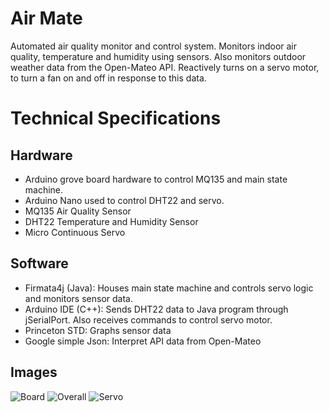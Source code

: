 # Air Mate
Automated air quality monitor and control system. Monitors indoor air quality, temperature and humidity using sensors. Also monitors outdoor weather data from the Open-Mateo API.
Reactively turns on a servo motor, to turn a fan on and off in response to this data.
# Technical Specifications
## Hardware
* Arduino grove board hardware to control MQ135 and main state machine.
* Arduino Nano used to control DHT22 and servo.
* MQ135 Air Quality Sensor
* DHT22 Temperature and Humidity Sensor
* Micro Continuous Servo
## Software
* Firmata4j (Java): Houses main state machine and controls servo logic and monitors sensor data.
* Arduino IDE (C++): Sends DHT22 data to Java program through jSerialPort. Also receives commands to control servo motor.
* Princeton STD: Graphs sensor data
* Google simple Json: Interpret API data from Open-Mateo
## Images
![Board](https://github.com/user-attachments/assets/0253c2ac-74a3-4943-af20-57b29ca865e0)
![Overall](https://github.com/user-attachments/assets/a3419f21-427a-44c7-b1a5-2b401f0f36b2)
![Servo](https://github.com/user-attachments/assets/057b2415-bc35-4e9b-bab4-3ccf59bb52a4)
